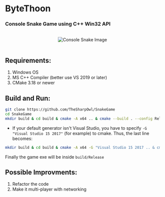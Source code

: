 # ByteThoon
    
### Console Snake Game using C++ Win32 API
<br />
<div align="center">
<img src="https://file.asciiart.cc/cover/6fbd2fc56e496c14.png!cover_jpg" alt="Console Snake Image"> 
</div>
<br />

## Requirements:
1. Windows OS
2. MS C++ Compiler (better use VS 2019 or later)
3. CMake 3.18 or newer

## Build and Run:
```bash
git clone https://github.com/TheSharpOwl/SnakeGame
cd SnakeGame
mkdir build & cd build & cmake -A x64 .. & cmake --build . --config Release
```
* If your default generator isn't Visual Studio, you have to specify `-G "Visual Studio 15 2017"` (for example) to cmake. Thus, the last line becomes: 
```bash
mkdir build & cd build & cmake -A x64 -G "Visual Studio 15 2017 .. & cmake --build . --config Release
```
Finally the game exe will be inside `build/Release`

## Possible Improvments:
1. Refactor the code
2. Make it multi-player with networking
